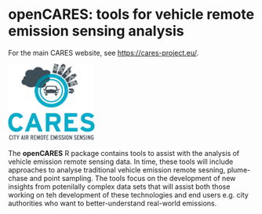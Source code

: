 
<!-- Edit the README.Rmd only!!! The README.md is generated automatically from README.Rmd. -->

# openCARES: tools for vehicle remote emission sensing analysis

For the main CARES website, see <https://cares-project.eu/>.

<img src="inst/CARES_logo.jpeg" alt="CARES logo" width="35%" class="center"/>

The **openCARES** R package contains tools to assist with the analysis
of vehicle emission remote sensing data. In time, these tools will
include approaches to analyse traditional vehicle emission remote
sesning, plume-chase and point sampling. The tools focus on the
development of new insights from potenilally complex data sets that will
assist both those working on teh development of these technologies and
end users e.g. city authorities who want to better-understand real-world
emissions.
